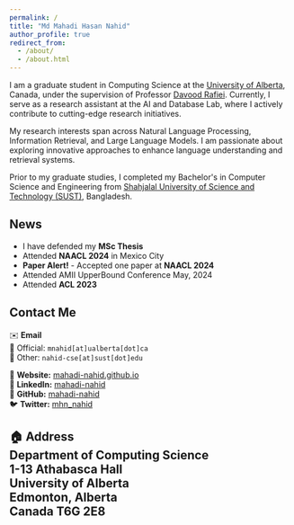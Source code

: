 ```yaml
---
permalink: /
title: "Md Mahadi Hasan Nahid"
author_profile: true
redirect_from: 
  - /about/
  - /about.html
---
```


I am a graduate student in Computing Science at the [University of Alberta](https://www.ualberta.ca/computing-science/index.html), Canada, under the supervision of Professor [Davood Rafiei](http://webdocs.cs.ualberta.ca/~drafiei/). Currently, I serve as a research assistant at the AI and Database Lab, where I actively contribute to cutting-edge research initiatives.

My research interests span across Natural Language Processing, Information Retrieval, and Large Language Models. I am passionate about exploring innovative approaches to enhance language understanding and retrieval systems.

Prior to my graduate studies, I completed my Bachelor's in Computer Science and Engineering from [Shahjalal University of Science and Technology (SUST)](https://www.sust.edu), Bangladesh.

## News
* I have defended my **MSc Thesis** 
* Attended **NAACL 2024** in Mexico City
* **Paper Alert!** - Accepted one paper at **NAACL 2024**
* Attended AMII UpperBound Conference May, 2024 
* Attended **ACL 2023** 

## Contact Me
✉️ **Email**  
📧 Official: `mnahid[at]ualberta[dot]ca`  
📧 Other: `nahid-cse[at]sust[dot]edu`

🔗 **Website:** [mahadi-nahid.github.io](https://mahadi-nahid.github.io/)   
🔗 **LinkedIn:** [mahadi-nahid](https://www.linkedin.com/in/mahadi-nahid/)    
🐙 **GitHub:** [mahadi-nahid](https://github.com/mahadi-nahid)   
🐦 **Twitter:** [mhn_nahid](https://twitter.com/mhn_nahid)

🏠 **Address**  
Department of Computing Science  
1-13 Athabasca Hall  
University of Alberta  
Edmonton, Alberta  
Canada T6G 2E8  
----------------------------------------